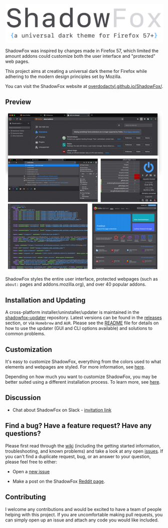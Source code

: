 ![header](.github/Screenshots/header.png)

ShadowFox was inspired by changes made in Firefox 57, which limited the amount addons could customize both the user interface and "protected" web pages.

This project aims at creating a universal dark theme for Firefox while adhering to the modern design principles set by Mozilla.

You can visit the ShadowFox website at [overdodactyl.github.io/ShadowFox/](https://overdodactyl.github.io/ShadowFox/).

## Preview

![preferences](.github/Screenshots/preview.png)

ShadowFox styles the entire user interface, protected webpages (such as `about:` pages and addons.mozilla.org), and over 40 popular addons.

## Installation and Updating

A cross-platform installer/uninstaller/updater is maintained in the [shadowfox-updater](https://github.com/SrKomodo/shadowfox-updater) repository.  Latest versions can be found in the [releases](https://github.com/SrKomodo/shadowfox-updater/releases) section, or via `Homebrew` and `AUR`.  Please see the [README](https://github.com/SrKomodo/shadowfox-updater/blob/master/README.md) file for details on how to use the updater (GUI and CLI options available) and solutions to common problems.

## Customization

It's easy to customize ShadowFox, everything from the colors used to what elements and webpages are styled.  For more information, see [here](https://github.com/overdodactyl/ShadowFox/wiki/Customization).  

Depending on how much you want to customize ShadowFox, you may be better suited using a different installation process.  To learn more, see [here](https://github.com/overdodactyl/ShadowFox/wiki/Development).

## Discussion

* Chat about ShadowFox on Slack - [invitation link](https://join.slack.com/t/shadowfox-workspace/shared_invite/enQtMzU3NTU2NTQ0NDA1LTcwN2I1M2I4MzlkMWFlMWEzODc2MTY1NzU2NjhlYTgzOGY5ZTQzM2UxZTFiZDMxNDM1NDMyNjlhOWQ4MWQ3ZDc)

## Find a bug? Have a feature request? Have any questions?

Please first read through the [wiki](https://github.com/overdodactyl/ShadowFox/wiki/) (including the getting started information, troubleshooting, and known problems) and take a look at any open [issues](https://github.com/overdodactyl/ShadowFox/issues).  If you can't find a duplicate request, bug, or an answer to your question, please feel free to either:

* Open a [new issue](https://github.com/overdodactyl/ShadowFox/issues/new)

* Make a post on the ShadowFox [Reddit page](https://www.reddit.com/r/ShadowFoxCSS/).


## Contributing

I welcome any contributions and would be excited to have a team of people helping with this project.  If you are uncomfortable making pull requests, you can simply open up an issue and attach any code you would like included.
